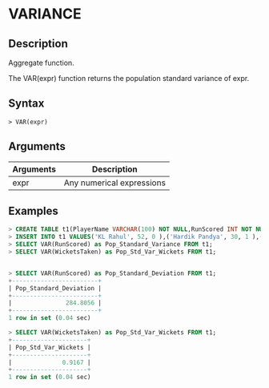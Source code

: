 # **VARIANCE**

## **Description**

Aggregate function.

The VAR(expr) function returns the population standard variance of expr.

## **Syntax**

```
> VAR(expr)
```

## **Arguments**

|  Arguments   | Description  |
|  ----  | ----  |
| expr  | Any numerical expressions |

## **Examples**

```sql
> CREATE TABLE t1(PlayerName VARCHAR(100) NOT NULL,RunScored INT NOT NULL,WicketsTaken INT NOT NULL);
> INSERT INTO t1 VALUES('KL Rahul', 52, 0 ),('Hardik Pandya', 30, 1 ),('Ravindra Jadeja', 18, 2 ),('Washington Sundar', 10, 1),('D Chahar', 11, 2 ),  ('Mitchell Starc', 0, 3);
> SELECT VAR(RunScored) as Pop_Standard_Variance FROM t1;
> SELECT VAR(WicketsTaken) as Pop_Std_Var_Wickets FROM t1;


> SELECT VAR(RunScored) as Pop_Standard_Deviation FROM t1;
+------------------------+
| Pop_Standard_Deviation |
+------------------------+
|               284.8056 |
+------------------------+
1 row in set (0.04 sec)

> SELECT VAR(WicketsTaken) as Pop_Std_Var_Wickets FROM t1;
+---------------------+
| Pop_Std_Var_Wickets |
+---------------------+
|              0.9167 |
+---------------------+
1 row in set (0.04 sec)

```
